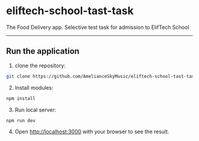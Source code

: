 # eliftech-school-tast-task
The Food Delivery app. Selective test task for admission to ElifTech School

---
## Run the application

1. clone the repository:
```bash
git clone https://github.com/AmelianceSkyMusic/eliftech-school-tast-task.git
```

2. Install modules:
```bash
npm install
```

3. Run local server:
```bash
npm run dev
```

4. Open [http://localhost:3000](http://localhost:3000) with your browser to see the result.
